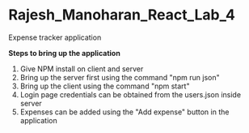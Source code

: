 # Rajesh_Manoharan_React_Lab_4
 Expense tracker application


**Steps to bring up the application**
1. Give NPM install on client and server
2. Bring up the server first using the command "npm run json"
3. Bring up the client using the command "npm start"
4. Login page credentials can be obtained from the users.json inside server
5. Expenses can be added using the "Add expense" button in the application
 
